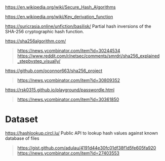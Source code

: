 https://en.wikipedia.org/wiki/Secure_Hash_Algorithms

https://en.wikipedia.org/wiki/Key_derivation_function

https://suricrasia.online/unfiction/basilisk/ Partial hash inversions of the SHA-256 cryptographic hash function.

https://sha256algorithm.com/
> https://news.ycombinator.com/item?id=30244534
> https://www.reddit.com/r/netsec/comments/smrdri/sha256_explained_stepbystep_visually/

https://github.com/oconnor663/sha256_project
> https://news.ycombinator.com/item?id=30809352

https://rsk0315.github.io/playground/passwordle.html
> https://news.ycombinator.com/item?id=30361850

# Dataset
https://hashlookup.circl.lu/ Public API to lookup hash values against known database of files
 > https://gist.github.com/adulau/4191d44e30fc01df38f1d5fe605fa920
   > https://news.ycombinator.com/item?id=27403553
